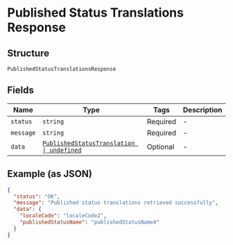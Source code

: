 
# Published Status Translations Response

## Structure

`PublishedStatusTranslationsResponse`

## Fields

| Name | Type | Tags | Description |
|  --- | --- | --- | --- |
| `status` | `string` | Required | - |
| `message` | `string` | Required | - |
| `data` | [`PublishedStatusTranslation \| undefined`](../../doc/models/published-status-translation.md) | Optional | - |

## Example (as JSON)

```json
{
  "status": "OK",
  "message": "Published status translations retrieved successfully",
  "data": {
    "localeCode": "localeCode2",
    "publishedStatusName": "publishedStatusName4"
  }
}
```

